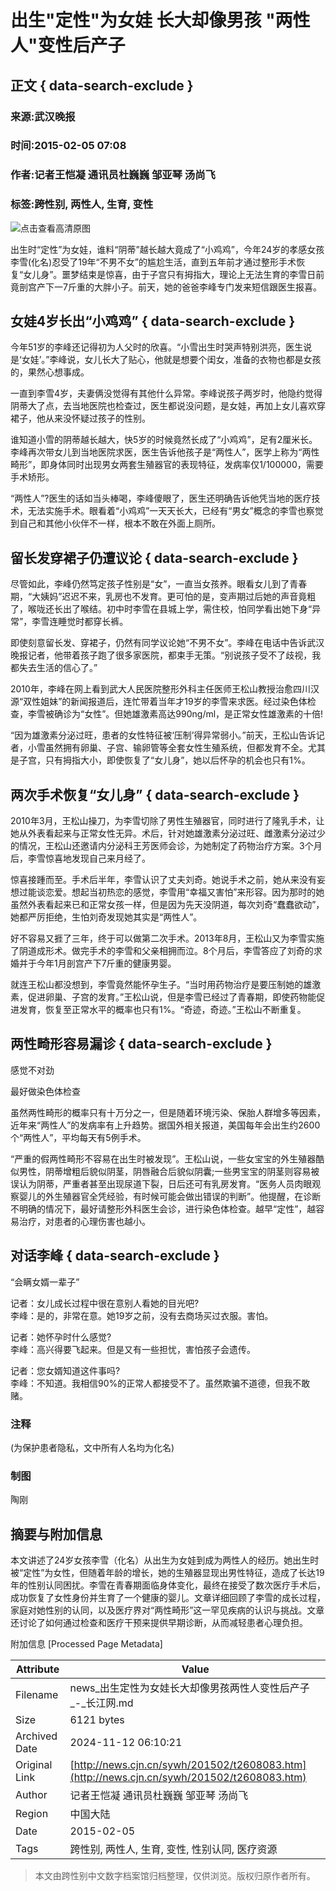 # 出生"定性"为女娃 长大却像男孩 "两性人"变性后产子

## 正文 { data-search-exclude }


### 来源:武汉晚报  
### 时间:2015-02-05 07:08  
### 作者:记者王恺凝 通讯员杜巍巍 邹亚琴 汤尚飞  
### 标签:跨性别, 两性人, 生育, 变性  

![点击查看高清原图](./W020150205258494136825.jpg)

出生时“定性”为女娃，谁料“阴蒂”越长越大竟成了“小鸡鸡”，今年24岁的孝感女孩李雪(化名)忍受了19年“不男不女”的尴尬生活，直到五年前才通过整形手术恢复“女儿身”。噩梦结束是惊喜，由于子宫只有拇指大，理论上无法生育的李雪日前竟剖宫产下一7斤重的大胖小子。前天，她的爸爸李峰专门发来短信跟医生报喜。

## 女娃4岁长出“小鸡鸡” { data-search-exclude }

今年51岁的李峰还记得初为人父时的欣喜。“小雪出生时哭声特别洪亮，医生说是‘女娃’。”李峰说，女儿长大了贴心，他就是想要个闺女，准备的衣物也都是女孩的，果然心想事成。

一直到李雪4岁，夫妻俩没觉得有其他什么异常。李峰说孩子两岁时，他隐约觉得阴蒂大了点，去当地医院也检查过，医生都说没问题，是女娃，再加上女儿喜欢穿裙子，他从来没怀疑过孩子的性别。

谁知道小雪的阴蒂越长越大，快5岁的时候竟然长成了“小鸡鸡”，足有2厘米长。李峰再次带女儿到当地医院求医，医生告诉他孩子是“两性人”，医学上称为“两性畸形”，即身体同时出现男女两套生殖器官的表现特征，发病率仅1/100000，需要手术矫形。

“两性人”?医生的话如当头棒喝，李峰傻眼了，医生还明确告诉他凭当地的医疗技术，无法实施手术。眼看着“小鸡鸡”一天天长大，已经有“男女”概念的李雪也察觉到自己和其他小伙伴不一样，根本不敢在外面上厕所。

## 留长发穿裙子仍遭议论 { data-search-exclude }

尽管如此，李峰仍然笃定孩子性别是“女”，一直当女孩养。眼看女儿到了青春期，“大姨妈”迟迟不来，乳房也不发育。更可怕的是，变声期过后她的声音竟粗了，喉咙还长出了喉结。初中时李雪在县城上学，需住校，怕同学看出她下身“异常”，李雪连睡觉时都穿长裤。

即使刻意留长发、穿裙子，仍然有同学议论她“不男不女”。李峰在电话中告诉武汉晚报记者，他带着孩子跑了很多家医院，都束手无策。“别说孩子受不了歧视，我都失去生活的信心了。”

2010年，李峰在网上看到武大人民医院整形外科主任医师王松山教授治愈四川汉源“双性姐妹”的新闻报道后，连忙带着当年才19岁的李雪来求医。经过染色体检查，李雪被确诊为“女性”。但她雄激素高达990ng/ml，是正常女性雄激素的十倍!

“因为雄激素分泌过旺，患者的女性特征被‘压制’得异常弱小。”前天，王松山告诉记者，小雪虽然拥有卵巢、子宫、输卵管等全套女性生殖系统，但都发育不全。尤其是子宫，只有拇指大小，即使恢复了“女儿身”，她以后怀孕的机会也只有1%。

## 两次手术恢复“女儿身” { data-search-exclude }

2010年3月，王松山操刀，为李雪切除了男性生殖器官，同时进行了隆乳手术，让她从外表看起来与正常女性无异。术后，针对她雄激素分泌过旺、雌激素分泌过少的情况，王松山还邀请内分泌科王芳医师会诊，为她制定了药物治疗方案。3个月后，李雪惊喜地发现自己来月经了。

惊喜接踵而至。手术后半年，李雪认识了丈夫刘奇。她说手术之前，她从来没有妄想过能谈恋爱。想起当初热恋的感觉，李雪用“幸福又害怕”来形容。因为那时的她虽然外表看起来已和正常女孩一样，但是因为先天没阴道，每次刘奇“蠢蠢欲动”，她都严厉拒绝，生怕刘奇发现她其实是“两性人”。

好不容易又捱了三年，终于可以做第二次手术。2013年8月，王松山又为李雪实施了阴道成形术。做完手术的李雪和父亲相拥而泣。8个月后，李雪答应了刘奇的求婚并于今年1月剖宫产下7斤重的健康男婴。

就连王松山都没想到，李雪竟然能怀孕生子。“当时用药物治疗是要压制她的雄激素，促进卵巢、子宫的发育。”王松山说，但是李雪已经过了青春期，即使药物能促进发育，恢复至正常水平的概率也只有1%。“奇迹，奇迹。”王松山不断重复。

## 两性畸形容易漏诊 { data-search-exclude }

感觉不对劲

最好做染色体检查

虽然两性畸形的概率只有十万分之一，但是随着环境污染、保胎人群增多等因素，近年来“两性人”的发病率有上升趋势。据国外相关报道，美国每年会出生约2600个“两性人”，平均每天有5例手术。

“严重的假两性畸形不容易在出生时被发现”。王松山说，一些女宝宝的外生殖器酷似男性，阴蒂增粗后貌似阴茎，阴唇融合后貌似阴囊;一些男宝宝的阴茎则容易被误认为阴蒂，严重者甚至出现尿道下裂，日后还可有乳房发育。“医务人员肉眼观察婴儿的外生殖器官全凭经验，有时候可能会做出错误的判断”。他提醒，在诊断不明确的情况下，最好请整形外科医生会诊，进行染色体检查。越早“定性”，越容易治疗，对患者的心理伤害也越小。

## 对话李峰 { data-search-exclude }

“会瞒女婿一辈子”

记者：女儿成长过程中很在意别人看她的目光吧?  
李峰：是的，非常在意。她19岁之前，没有去商场买过衣服。害怕。

记者：她怀孕时什么感觉?  
李峰：高兴得要飞起来。但是又有一些担忧，害怕孩子会遗传。

记者：您女婿知道这件事吗?  
李峰：不知道。我相信90%的正常人都接受不了。虽然欺骗不道德，但我不敢赌。

### 注释
(为保护患者隐私，文中所有人名均为化名)

### 制图
陶刚

## 摘要与附加信息

<!-- tcd_abstract -->
本文讲述了24岁女孩李雪（化名）从出生为女娃到成为两性人的经历。她出生时被“定性”为女性，但随着年龄的增长，她的生殖器显现出男性特征，造成了长达19年的性别认同困扰。李雪在青春期面临身体变化，最终在接受了数次医疗手术后，成功恢复了女性身份并生育了一个健康的婴儿。文章详细回顾了李雪的成长过程，家庭对她性别的认同，以及医疗界对“两性畸形”这一罕见疾病的认识与挑战。文章还讨论了如何通过检查和医疗干预来提供早期诊断，从而减轻患者心理负担。
<!-- tcd_abstract_end -->

附加信息 [Processed Page Metadata]

| Attribute       | Value                                  |
|-----------------|----------------------------------------|
| Filename        | news_出生定性为女娃长大却像男孩两性人变性后产子_-_长江网.md                             |
| Size            | 6121 bytes                           |
| Archived Date   | 2024-11-12 06:10:21                             |
| Original Link   | [http://news.cjn.cn/sywh/201502/t2608083.htm](http://news.cjn.cn/sywh/201502/t2608083.htm)                       |
| Author          | 记者王恺凝 通讯员杜巍巍 邹亚琴 汤尚飞                               |
| Region          | 中国大陆                               |
| Date            | 2015-02-05                                 |
| Tags            | 跨性别, 两性人, 生育, 变性, 性别认同, 医疗资源                                 |
>
> 本文由跨性别中文数字档案馆归档整理，仅供浏览。版权归原作者所有。
>
